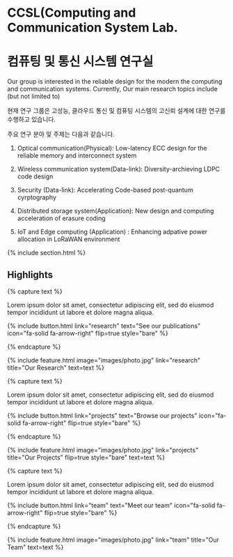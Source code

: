---
---

# CCSL(Computing and Communication System Lab.
# 컴퓨팅 및 통신 시스템 연구실

Our group is interested in the reliable design for the modern the computing and communication systems.
Currently, Our main research topics include (but not limited to) 

현재 연구 그룹은 고성능, 클라우드 통신 및 컴퓨팅 시스템의 고신뢰 설계에 대한 연구를 수행하고 있습니다. 

주요 연구 분야 및 주제는 다음과 같습니다.

1) Optical communication(Physical): Low-latency ECC design for the reliable memory and interconnect system

2) Wireless communication system(Data-link): Diversity-archieving LDPC code design 

3) Security (Data-link): Accelerating Code-based post-quantum cyrptography

4) Distributed storage system(Application): New design and computing acceleration of erasure coding 

5) IoT and Edge computing (Application) : Enhancing adpative power allocation in LoRaWAN environment

{% include section.html %}

## Highlights

{% capture text %}

Lorem ipsum dolor sit amet, consectetur adipiscing elit, sed do eiusmod tempor incididunt ut labore et dolore magna aliqua.

{%
  include button.html
  link="research"
  text="See our publications"
  icon="fa-solid fa-arrow-right"
  flip=true
  style="bare"
%}

{% endcapture %}

{%
  include feature.html
  image="images/photo.jpg"
  link="research"
  title="Our Research"
  text=text
%}

{% capture text %}

Lorem ipsum dolor sit amet, consectetur adipiscing elit, sed do eiusmod tempor incididunt ut labore et dolore magna aliqua.

{%
  include button.html
  link="projects"
  text="Browse our projects"
  icon="fa-solid fa-arrow-right"
  flip=true
  style="bare"
%}

{% endcapture %}

{%
  include feature.html
  image="images/photo.jpg"
  link="projects"
  title="Our Projects"
  flip=true
  style="bare"
  text=text
%}

{% capture text %}

Lorem ipsum dolor sit amet, consectetur adipiscing elit, sed do eiusmod tempor incididunt ut labore et dolore magna aliqua.

{%
  include button.html
  link="team"
  text="Meet our team"
  icon="fa-solid fa-arrow-right"
  flip=true
  style="bare"
%}

{% endcapture %}

{%
  include feature.html
  image="images/photo.jpg"
  link="team"
  title="Our Team"
  text=text
%}
